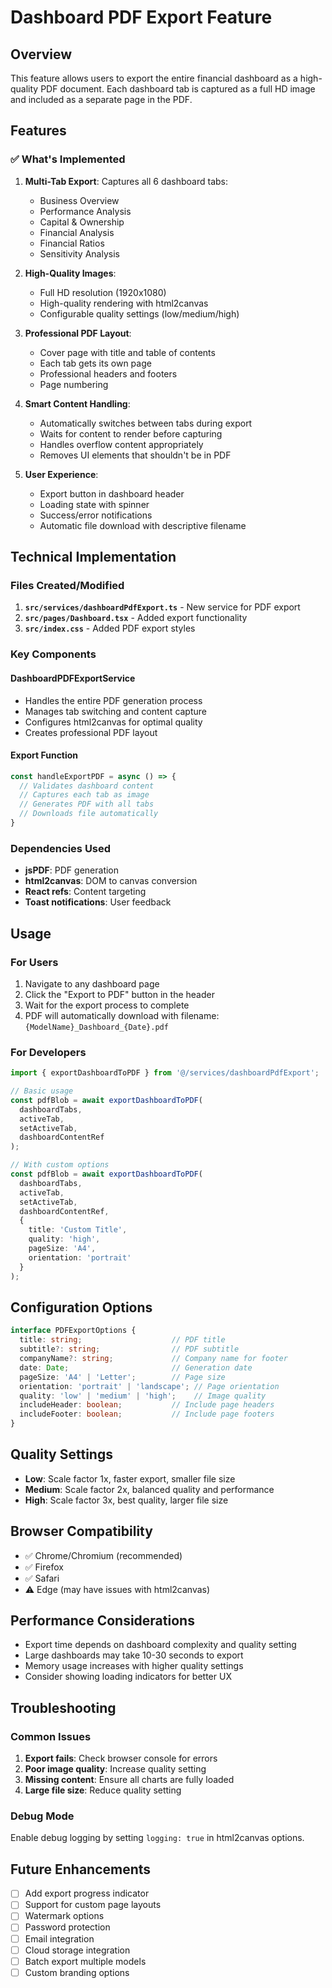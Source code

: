 # Dashboard PDF Export Feature

## Overview

This feature allows users to export the entire financial dashboard as a high-quality PDF document. Each dashboard tab is captured as a full HD image and included as a separate page in the PDF.

## Features

### ✅ What's Implemented

1. **Multi-Tab Export**: Captures all 6 dashboard tabs:
   - Business Overview
   - Performance Analysis
   - Capital & Ownership
   - Financial Analysis
   - Financial Ratios
   - Sensitivity Analysis

2. **High-Quality Images**: 
   - Full HD resolution (1920x1080)
   - High-quality rendering with html2canvas
   - Configurable quality settings (low/medium/high)

3. **Professional PDF Layout**:
   - Cover page with title and table of contents
   - Each tab gets its own page
   - Professional headers and footers
   - Page numbering

4. **Smart Content Handling**:
   - Automatically switches between tabs during export
   - Waits for content to render before capturing
   - Handles overflow content appropriately
   - Removes UI elements that shouldn't be in PDF

5. **User Experience**:
   - Export button in dashboard header
   - Loading state with spinner
   - Success/error notifications
   - Automatic file download with descriptive filename

## Technical Implementation

### Files Created/Modified

1. **`src/services/dashboardPdfExport.ts`** - New service for PDF export
2. **`src/pages/Dashboard.tsx`** - Added export functionality
3. **`src/index.css`** - Added PDF export styles

### Key Components

#### DashboardPDFExportService
- Handles the entire PDF generation process
- Manages tab switching and content capture
- Configures html2canvas for optimal quality
- Creates professional PDF layout

#### Export Function
```typescript
const handleExportPDF = async () => {
  // Validates dashboard content
  // Captures each tab as image
  // Generates PDF with all tabs
  // Downloads file automatically
}
```

### Dependencies Used

- **jsPDF**: PDF generation
- **html2canvas**: DOM to canvas conversion
- **React refs**: Content targeting
- **Toast notifications**: User feedback

## Usage

### For Users

1. Navigate to any dashboard page
2. Click the "Export to PDF" button in the header
3. Wait for the export process to complete
4. PDF will automatically download with filename: `{ModelName}_Dashboard_{Date}.pdf`

### For Developers

```typescript
import { exportDashboardToPDF } from '@/services/dashboardPdfExport';

// Basic usage
const pdfBlob = await exportDashboardToPDF(
  dashboardTabs,
  activeTab,
  setActiveTab,
  dashboardContentRef
);

// With custom options
const pdfBlob = await exportDashboardToPDF(
  dashboardTabs,
  activeTab,
  setActiveTab,
  dashboardContentRef,
  {
    title: 'Custom Title',
    quality: 'high',
    pageSize: 'A4',
    orientation: 'portrait'
  }
);
```

## Configuration Options

```typescript
interface PDFExportOptions {
  title: string;                    // PDF title
  subtitle?: string;                // PDF subtitle
  companyName?: string;             // Company name for footer
  date: Date;                       // Generation date
  pageSize: 'A4' | 'Letter';        // Page size
  orientation: 'portrait' | 'landscape'; // Page orientation
  quality: 'low' | 'medium' | 'high';    // Image quality
  includeHeader: boolean;           // Include page headers
  includeFooter: boolean;           // Include page footers
}
```

## Quality Settings

- **Low**: Scale factor 1x, faster export, smaller file size
- **Medium**: Scale factor 2x, balanced quality and performance
- **High**: Scale factor 3x, best quality, larger file size

## Browser Compatibility

- ✅ Chrome/Chromium (recommended)
- ✅ Firefox
- ✅ Safari
- ⚠️ Edge (may have issues with html2canvas)

## Performance Considerations

- Export time depends on dashboard complexity and quality setting
- Large dashboards may take 10-30 seconds to export
- Memory usage increases with higher quality settings
- Consider showing loading indicators for better UX

## Troubleshooting

### Common Issues

1. **Export fails**: Check browser console for errors
2. **Poor image quality**: Increase quality setting
3. **Missing content**: Ensure all charts are fully loaded
4. **Large file size**: Reduce quality setting

### Debug Mode

Enable debug logging by setting `logging: true` in html2canvas options.

## Future Enhancements

- [ ] Add export progress indicator
- [ ] Support for custom page layouts
- [ ] Watermark options
- [ ] Password protection
- [ ] Email integration
- [ ] Cloud storage integration
- [ ] Batch export multiple models
- [ ] Custom branding options